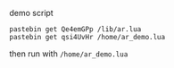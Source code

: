 demo script

    pastebin get Qe4emGPp /lib/ar.lua
    pastebin get qsi4UvHr /home/ar_demo.lua

then run with `/home/ar_demo.lua`